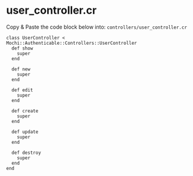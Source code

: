 # user_controller.cr

Copy & Paste the code block below into: `controllers/user_controller.cr`

```crystal
class UserController < Mochi::Authenticable::Controllers::UserController
  def show
    super
  end

  def new
    super
  end

  def edit
    super
  end

  def create
    super
  end

  def update
    super
  end

  def destroy
    super
  end
end
```